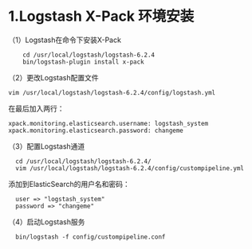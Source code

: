 # 1.Logstash X-Pack 环境安装

（1）Logstash在命令下安装X-Pack

```
    cd /usr/local/logstash/logstash-6.2.4
    bin/logstash-plugin install x-pack
```

（2）更改Logstash配置文件

```
vim /usr/local/logstash/logstash-6.2.4/config/logstash.yml 
```

在最后加入两行：

```
xpack.monitoring.elasticsearch.username: logstash_system
xpack.monitoring.elasticsearch.password: changeme
```

（3）配置Logstash通道

```
  cd /usr/local/logstash/logstash-6.2.4/
  vim /usr/local/logstash/logstash-6.2.4/config/custompipeline.yml 
```

添加到ElasticSearch的用户名和密码：

```
  user => "logstash_system"
  password => "changeme"
```

（4）启动Logstash服务

```
  bin/logstash -f config/custompipeline.conf
```